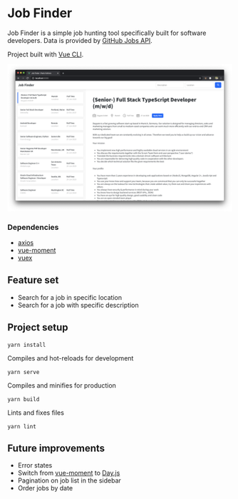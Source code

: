 # Job Finder

Job Finder is a simple job hunting tool specifically built for software developers. Data is provided by [GitHub Jobs API](https://jobs.github.com/api).

Project built with [Vue CLI](https://github.com/vuejs/vue-cli).

<img src="job-finder.png">

### Dependencies

* [axios](https://github.com/axios/axios)
* [vue-moment](https://github.com/brockpetrie/vue-moment)
* [vuex](https://github.com/vuejs/vuex)

## Feature set
* Search for a job in specific location
* Search for a job with specific description


## Project setup

```
yarn install
```

Compiles and hot-reloads for development
```
yarn serve
```

Compiles and minifies for production
```
yarn build
```

Lints and fixes files
```
yarn lint
```

## Future improvements

* Error states
* Switch from [vue-moment](https://github.com/brockpetrie/vue-moment) to [Day.js](https://github.com/iamkun/dayjs)
* Pagination on job list in the sidebar
* Order jobs by date
